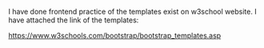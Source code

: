 I have done frontend practice of the templates exist on w3school website. I have attached the link of the templates:

https://www.w3schools.com/bootstrap/bootstrap_templates.asp

